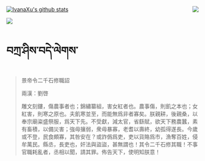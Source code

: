 [![IvanaXu's github stats](https://github-readme-stats.vercel.app/api?username=IvanaXu&show_icons=true&theme=vue-dark)](https://github.com/anuraghazra/github-readme-stats)
<img align="right" src="https://github-readme-stats.vercel.app/api/top-langs/?username=IvanaXu&langs_count=3&theme=graywhite" />

[![](https://github-readme-stats.vercel.app/api/wakatime?username=IvanaXu&layout=compact&langs_count=6&hide_title=True&theme=vue-dark)](https://github.com/IvanaXu)
# བཀྲ་ཤིས་བདེ་ལེགས་
> 景帝令二千石修職詔
> 
> 兩漢：劉啓 
> 
> 雕文刻鏤，傷農事者也；錦繡纂組，害女紅者也。農事傷，則飢之本也；女紅害，則寒之原也。夫飢寒並至，而能無爲非者寡矣。朕親耕，後親桑，以奉宗廟粢盛祭服，爲天下先。不受獻，減太官，省繇賦，欲天下務農蠶，素有畜積，以備災害；強毋攘弱，衆毋暴寡，老耆以壽終，幼孤得遂長。今歲或不登，民食頗寡，其咎安在？或詐僞爲吏，吏以貨賂爲市，漁奪百姓，侵牟萬民。縣丞，長吏也，奸法與盜盜，甚無謂也！其令二千石修其職！不事官職耗亂者，丞相以聞，請其罪。佈告天下，使明知朕意！
>